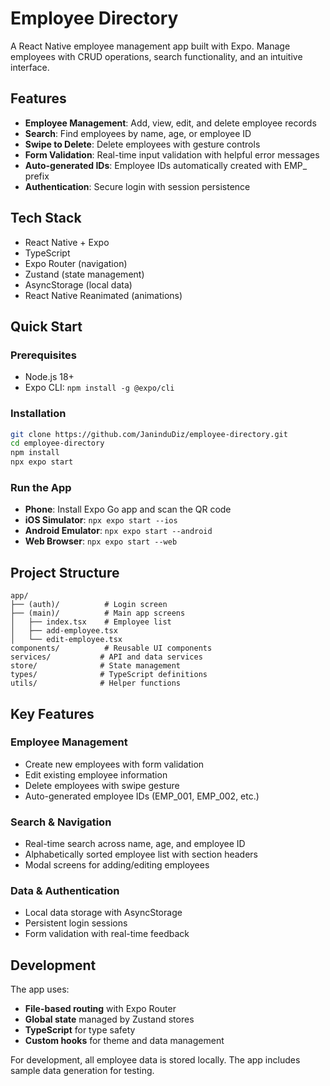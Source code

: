 # Employee Directory

A React Native employee management app built with Expo. Manage employees with CRUD operations, search functionality, and an intuitive interface.

## Features

- **Employee Management**: Add, view, edit, and delete employee records
- **Search**: Find employees by name, age, or employee ID
- **Swipe to Delete**: Delete employees with gesture controls
- **Form Validation**: Real-time input validation with helpful error messages
- **Auto-generated IDs**: Employee IDs automatically created with EMP\_ prefix
- **Authentication**: Secure login with session persistence

## Tech Stack

- React Native + Expo
- TypeScript
- Expo Router (navigation)
- Zustand (state management)
- AsyncStorage (local data)
- React Native Reanimated (animations)

## Quick Start

### Prerequisites

- Node.js 18+
- Expo CLI: `npm install -g @expo/cli`

### Installation

```bash
git clone https://github.com/JaninduDiz/employee-directory.git
cd employee-directory
npm install
npx expo start
```

### Run the App

- **Phone**: Install Expo Go app and scan the QR code
- **iOS Simulator**: `npx expo start --ios`
- **Android Emulator**: `npx expo start --android`
- **Web Browser**: `npx expo start --web`

## Project Structure

```
app/
├── (auth)/          # Login screen
├── (main)/          # Main app screens
│   ├── index.tsx    # Employee list
│   ├── add-employee.tsx
│   └── edit-employee.tsx
components/          # Reusable UI components
services/           # API and data services
store/              # State management
types/              # TypeScript definitions
utils/              # Helper functions
```

## Key Features

### Employee Management

- Create new employees with form validation
- Edit existing employee information
- Delete employees with swipe gesture
- Auto-generated employee IDs (EMP_001, EMP_002, etc.)

### Search & Navigation

- Real-time search across name, age, and employee ID
- Alphabetically sorted employee list with section headers
- Modal screens for adding/editing employees

### Data & Authentication

- Local data storage with AsyncStorage
- Persistent login sessions
- Form validation with real-time feedback

## Development

The app uses:

- **File-based routing** with Expo Router
- **Global state** managed by Zustand stores
- **TypeScript** for type safety
- **Custom hooks** for theme and data management

For development, all employee data is stored locally. The app includes sample data generation for testing.
